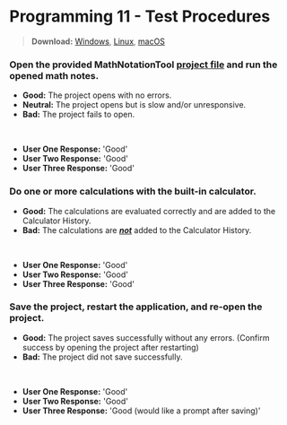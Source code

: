 # Programming 11 - Test Procedures
> **Download:** [Windows](https://github.com/ArchLeaders/MathNotationTool/releases/download/v1.0.0/Win64-MathNotationTool.exe), [Linux](https://github.com/ArchLeaders/MathNotationTool/releases/download/v1.0.0/Linux64-MathNotationTool), [macOS](https://github.com/ArchLeaders/MathNotationTool/releases/download/v1.0.0/OSx64-MathNotationTool)

### Open the provided MathNotationTool [project file](SampleProject.mntp) and run the opened math notes.

- **Good:** The project opens with no errors.
- **Neutral:** The project opens but is slow and/or unresponsive.
- **Bad:** The project fails to open.

<br>

- **User One Response:** 'Good'
- **User Two Response:** 'Good'
- **User Three Response:** 'Good'

### Do one or more calculations with the built-in calculator.

- **Good:** The calculations are evaluated correctly and are added to the Calculator History.
- **Bad:** The calculations are <ins>***not***</ins> added to the Calculator History.

<br>

- **User One Response:** 'Good'
- **User Two Response:** 'Good'
- **User Three Response:** 'Good'

### Save the project, restart the application, and re-open the project.

- **Good:** The project saves successfully without any errors. (Confirm success by opening the project after restarting)
- **Bad:** The project did not save successfully.

<br>

- **User One Response:** 'Good'
- **User Two Response:** 'Good'
- **User Three Response:** 'Good (would like a prompt after saving)'
